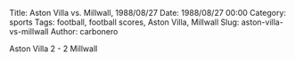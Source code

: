 Title: Aston Villa vs. Millwall, 1988/08/27
Date: 1988/08/27 00:00
Category: sports
Tags: football, football scores, Aston Villa, Millwall
Slug: aston-villa-vs-millwall
Author: carbonero


Aston Villa 2 - 2 Millwall
